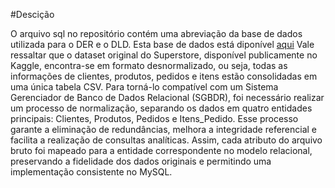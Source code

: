 #Descição

O arquivo sql no repositório contém uma abreviação da base de dados utilizada para o DER e o DLD. 
Esta base de dados está diponível [aqui](https://www.kaggle.com/datasets/vivek468/superstore-dataset-final)
Vale ressaltar que o dataset original do Superstore, disponível publicamente no Kaggle, encontra-se em formato desnormalizado, 
ou seja, todas as informações de clientes, produtos, pedidos e itens estão consolidadas em uma única tabela CSV. 
Para torná-lo compatível com um Sistema Gerenciador de Banco de Dados Relacional (SGBDR), foi necessário realizar um processo de normalização, 
separando os dados em quatro entidades principais: Clientes, Produtos, Pedidos e Itens_Pedido. 
Esse processo garante a eliminação de redundâncias, melhora a integridade referencial e facilita a realização de consultas analíticas. 
Assim, cada atributo do arquivo bruto foi mapeado para a entidade correspondente no modelo relacional, preservando a fidelidade dos dados originais e permitindo uma implementação consistente no MySQL.

